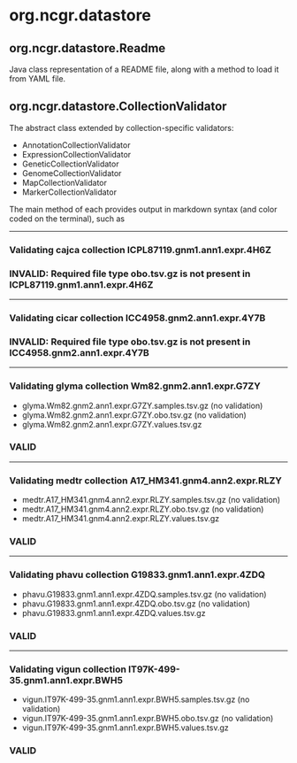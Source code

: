 # org.ncgr.datastore

## org.ncgr.datastore.Readme
Java class representation of a README file, along with a method to load it from YAML file.

## org.ncgr.datastore.CollectionValidator

The abstract class extended by collection-specific validators:
- AnnotationCollectionValidator
- ExpressionCollectionValidator
- GeneticCollectionValidator
- GenomeCollectionValidator
- MapCollectionValidator
- MarkerCollectionValidator

The main method of each provides output in markdown syntax (and color coded on the terminal), such as

--------------------------------------------------------------------------------
### Validating cajca collection ICPL87119.gnm1.ann1.expr.4H6Z
### INVALID: Required file type obo.tsv.gz is not present in ICPL87119.gnm1.ann1.expr.4H6Z
--------------------------------------------------------------------------------
### Validating cicar collection ICC4958.gnm2.ann1.expr.4Y7B
### INVALID: Required file type obo.tsv.gz is not present in ICC4958.gnm2.ann1.expr.4Y7B
--------------------------------------------------------------------------------
### Validating glyma collection Wm82.gnm2.ann1.expr.G7ZY
 - glyma.Wm82.gnm2.ann1.expr.G7ZY.samples.tsv.gz (no validation)
 - glyma.Wm82.gnm2.ann1.expr.G7ZY.obo.tsv.gz (no validation)
 - glyma.Wm82.gnm2.ann1.expr.G7ZY.values.tsv.gz
### VALID
--------------------------------------------------------------------------------
### Validating medtr collection A17_HM341.gnm4.ann2.expr.RLZY
 - medtr.A17_HM341.gnm4.ann2.expr.RLZY.samples.tsv.gz (no validation)
 - medtr.A17_HM341.gnm4.ann2.expr.RLZY.obo.tsv.gz (no validation)
 - medtr.A17_HM341.gnm4.ann2.expr.RLZY.values.tsv.gz
### VALID
--------------------------------------------------------------------------------
### Validating phavu collection G19833.gnm1.ann1.expr.4ZDQ
 - phavu.G19833.gnm1.ann1.expr.4ZDQ.samples.tsv.gz (no validation)
 - phavu.G19833.gnm1.ann1.expr.4ZDQ.obo.tsv.gz (no validation)
 - phavu.G19833.gnm1.ann1.expr.4ZDQ.values.tsv.gz
### VALID
--------------------------------------------------------------------------------
### Validating vigun collection IT97K-499-35.gnm1.ann1.expr.BWH5
 - vigun.IT97K-499-35.gnm1.ann1.expr.BWH5.samples.tsv.gz (no validation)
 - vigun.IT97K-499-35.gnm1.ann1.expr.BWH5.obo.tsv.gz (no validation)
 - vigun.IT97K-499-35.gnm1.ann1.expr.BWH5.values.tsv.gz
### VALID
